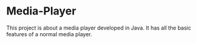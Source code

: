# Media-Player
This project is about a media player developed in Java. It has all the basic features of a normal media player.
